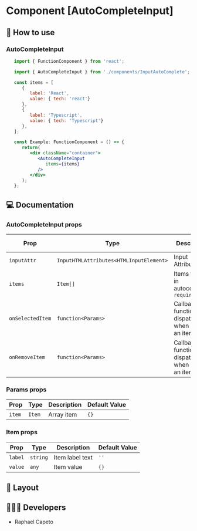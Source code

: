 # Component [AutoCompleteInput]


## 🚀 How to use

### AutoCompleteInput
```jsx
   import { FunctionComponent } from 'react';

   import { AutoCompleteInput } from './components/InputAutoComplete';

   const items = [
      {
         label: 'React',
         value: { tech: 'react'}
      },
      {
         label: 'Typescript',
         value: { tech: 'Typescript'}
      },
   ]; 

   const Example: FunctionComponent = () => {
      return(
         <div className="container">
            <AutoCompleteInput 
               items={items}
            />
         </div>
      );
   };

```

## 💻 Documentation

### AutoCompleteInput props

| Prop | Type | Description                                                                                                                                         | Default Value |
| --------- | -------- | ------------------------------------------------------------------------------------------------------------------------------------------------------- | ----------------- |
| `inputAttr`  | `InputHTMLAttributes<HTMLInputElement>` | Input Attributes | `{}` |
| `items`  | `Item[]` | Items for use in autocomplete `required`| `[]` |
| `onSelectedItem`  | `function<Params>` | Callback function, dispatch when select an item | `null` |
| `onRemoveItem`  | `function<Params>` | Callback function, dispatch when remove an item | `null` |

### Params props

| Prop | Type | Description                                                                                                                                         | Default Value |
| --------- | -------- | ------------------------------------------------------------------------------------------------------------------------------------------------------- | ----------------- |
| `item`  | `Item` | Array item | `{}` |


### Item props

| Prop | Type | Description                                                                                                                                         | Default Value |
| --------- | -------- | ------------------------------------------------------------------------------------------------------------------------------------------------------- | ----------------- |
| `label`  | `string` | Item label text | `''` |
| `value`  | `any` | Item value | `{}` |



## 🔖 Layout

<p align="left">
  

</p>

## 👨🏻‍💻 Developers
- Raphael Capeto


